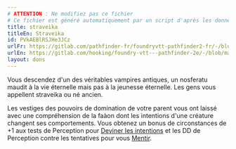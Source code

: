 ```yaml
---
# ATTENTION : Ne modifiez pas ce fichier
# Ce fichier est généré automatiquement par un script d'après les données du module Foundry VTT officiel et de sa traduction
title: straveika
titleEn: Straveika
id: PVkAEBlRSJHe3JCz
urlFr: https://gitlab.com/pathfinder-fr/foundryvtt-pathfinder2-fr/-/blob/master/data/feats/PVkAEBlRSJHe3JCz.htm
urlEn: https://gitlab.com/hooking/foundry-vtt---pathfinder-2e/-/blob/master/packs/data/feats.db/straveika.json
layout: dons
---
```

Vous descendez d'un des véritables vampires antiques, un nosferatu maudit à la vie éternelle mais pas à la jeunesse éternelle. Les gens vous appellent straveika ou né ancien.

Les vestiges des pouvoirs de domination de votre parent vous ont laissé avec une compréhension de la faàon dont les intentions d'une créature changent ses comportements. Vous obtenez un bonus de circonstances de +1 aux tests de Perception pour [Deviner les intentions](../actions/deviner-les-intentions.html) et les DD de Perception contre les tentatives pour vous [Mentir](../actions/mentir.html).
